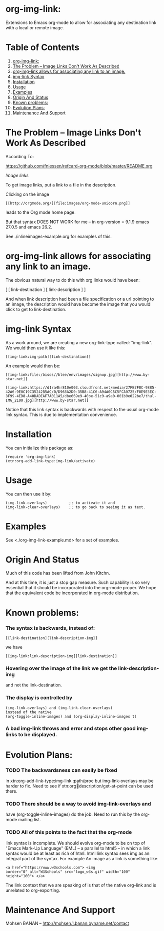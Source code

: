 

# org-img-link:

Extensions to Emacs org-mode to allow for associating any destination link with a local or remote image.


# Table of Contents

1.  [org-img-link:](#org86d0ea9)
2.  [The Problem &#x2013; Image Links Don't Work As Described](#orgf2472eb)
3.  [org-img-link  allows for associating any link to an image.](#orgbe519b0)
4.  [img-link Syntax](#org0c848d8)
5.  [Installation](#org6bfcf19)
6.  [Usage](#org434e143)
7.  [Examples](#org4eddec2)
8.  [Origin And Status](#orgd7e91aa)
9.  [Known problems:](#orgf9f0e1d)
10. [Evolution Plans:](#orgb0207e6)
11. [Maintenance And Support](#orgc693ac6)


# The Problem &#x2013; Image Links Don't Work As Described

According To:

<https://github.com/fniessen/refcard-org-mode/blob/master/README.org>

*Image links*

To get image links, put a link to a file in the description.

Clicking on the image

    [[http://orgmode.org/][file:images/org-mode-unicorn.png]]

leads to the Org mode home page.

But that syntax DOES NOT WORK for me &#x2013; in org-version = 9.1.9 emacs 27.0.5 and emacs 26.2.

See ./inlineimages-example.org for examples of this.


# org-img-link  allows for associating any link to an image.

The obvious natural way to do this with org links would have been:

[ [ link-destination ] [ link-description ] ]

And when link description had been a file specification or a url
pointing to an image, the description would have become the image
that you would click to get to link-destination.


# img-link Syntax

As a work around, we are creating a new org-link-type called:
"img-link". 
We would then use it like this:

    [[img-link:img-path][link-destination]] 

An example would then be:

    [[img-link:file:/bisos//blee/env/images/signup.jpg][http://www.by-star.net]]
    
    [[img-link:https://d1ra4hr810e003.cloudfront.net/media/27FB7F0C-9885-42A6-9E0C19C35242B5AC/0/D968A2D0-35B8-41C6-A94A0C5C5FCA0725/F0E9E3EC-8F99-4ED8-A40DADEAF7A011A5/dbe669e9-40be-51c9-a9a0-001b0e022be7/thul-IMG_2100.jpg][http://www.by-star.net]]

Notice that this link syntax is backwards with respect to the usual org-mode link syntax.
This is due to implementation convenience.


# Installation

You can initialize this package as:

    (require 'org-img-link)
    (xtn:org-add-link-type:img-link/activate)


# Usage

You can then use it by:

    (img-link-overlays)          ;; to activate it and 
    (img-link-clear-overlays)    ;; to go back to seeing it as text.


# Examples

See <./org-img-link-example.md> for a set of examples.


# Origin And Status

Much of this code has been lifted from John Kitchn.

And at this time, it is just a stop gap measure.  Such capability is
so very essential that it should be incorporated into the org-mode
proper. We hope that the equivalent code be incorporated in org-mode
distribution.


# Known problems:


### The syntax is backwards, instead of:

    [[link-destination][link-description-img]]

we have 

    [[img-link:link-description-img][link-destination]]


### Hovering over the image of the link we get the link-description-img

and not the link-destination.


### The display is controlled by

    (img-link-overlays) and (img-link-clear-overlays)
    instead of the native 
    (org-toggle-inline-images) and (org-display-inline-images t)


### A bad img-link throws and error and stops other good img-links to be displayed.


# Evolution Plans:


### TODO The backwardsness can easily be fixed

in xtn:org-add-link-type:img-link :path/proc
but img-link-overlays may be harder to fix. 
Need to see if xtn:org:link:description/get-at-point
can be used there.


### TODO There should be a way to avoid img-link-overlays and

have (org-toggle-inline-images) do the job. 
Need to run this by the org-mode mailing list.


### TODO All of this points to the fact that the org-mode

link syntax is incomplete. We should evolve org-mode to be on top
of "Emacs Mark-Up Language" (EML) &#x2013; a parallel to html5 &#x2013; in
which a link syntax would be at least as rich of html.  html link
syntax sees img as an integral part of the syntax.  For example An
image as a link is something like:

    <a href="https://www.w3schools.com"> <img
    border="0" alt="W3Schools" src="logo_w3s.gif" width="100"
    height="100"> </a>

The link context that we are speaking of is that of the native
org-link and is unrelated to org-exporting.


# Maintenance And Support

Mohsen BANAN &#x2013; <http://mohsen.1.banan.byname.net/contact>

